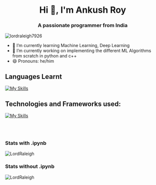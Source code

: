 <h1 align="center">Hi 👋, I'm Ankush Roy</h1>
<h3 align="center">A passionate programmer from India</h3>

<p align="left"> <img src="https://komarev.com/ghpvc/?username=lordraleigh7926&label=Profile%20views&color=0e75b6&style=flat" alt="lordraleigh7926" /> </p>


- 🌱 I’m currently learning Machine Learning, Deep Learning
- 🔭 I’m currently working on implementing the different ML Algorithms from scratch in python and c++
- 😄 Pronouns: he/him
<!--
- 👯 I’m looking to collaborate on ...
- 🤔 I’m looking for help with ...
- 💬 Ask me about ...
- 📫 How to reach me: ...
- ⚡ Fun fact: ...
-->

## Languages Learnt
[![My Skills](https://skillicons.dev/icons?i=python,cpp,html,css,dart&perline=5)](https://skillicons.dev)

## Technologies and Frameworks used:
[![My Skills](https://skillicons.dev/icons?i=tensorflow,flask,git,github,linux,bash,md,vscode,androidstudio,flutter&perline=5)](https://skillicons.dev)



<br>
<br/>

### Stats with .ipynb
<p><img align="center" src="https://github-readme-stats.vercel.app/api/top-langs?username=lordraleigh7926&show_icons=true&locale=en&layout=compact" alt="LordRaleigh" /></p>

### Stats without .ipynb
<p><img align="center" src="https://github-readme-stats.vercel.app/api/top-langs?username=lordraleigh7926&show_icons=true&locale=en&layout=compact&hide=jupyter%20notebook" alt="LordRaleigh" /></p>

